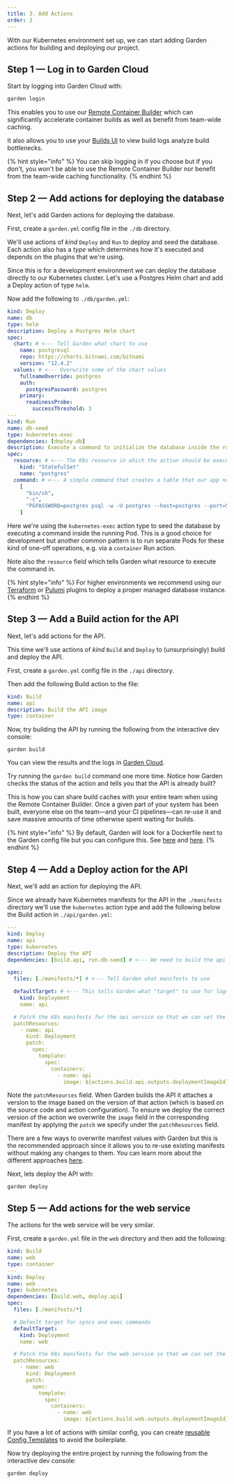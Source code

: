 ```yaml
---
title: 3. Add Actions
order: 3
---
```


With our Kubernetes environment set up, we can start adding Garden actions for building and deploying our project.

## Step 1 — Log in to Garden Cloud

Start by logging into Garden Cloud with:

```sh
garden login
```

This enables you to use our [Remote Container Builder](../../garden-for/containers/using-remote-container-builder.md) which can significantly accelerate container builds as well as benefit from team-wide caching.

It also allows you to use your [Builds UI](https://app.garden.io) to view build logs analyze build bottlenecks.

{% hint style="info" %}
You can skip logging in if you choose but if you don't, you won't be able to use the Remote Container Builder nor benefit from the team-wide caching functionality.
{% endhint %}

## Step 2 — Add actions for deploying the database

Next, let's add Garden actions for deploying the database.

First, create a `garden.yml` config file in the `./db` directory.

We'll use actions of _kind_ `Deploy` and `Run` to deploy and seed the database. Each action also has a _type_ which determines how it's executed and depends on the plugins that we're using.

Since this is for a development environment we can deploy the database directly to our Kubernetes cluster. Let's use a Postgres Helm chart and add a Deploy action of type `helm`.

Now add the following to `./db/garden.yml`:

```yaml
kind: Deploy
name: db
type: helm
description: Deploy a Postgres Helm chart
spec:
  chart: # <--- Tell Garden what chart to use
    name: postgresql
    repo: https://charts.bitnami.com/bitnami
    version: "12.4.2"
  values: # <--- Overwrite some of the chart values
    fullnameOverride: postgres
    auth:
      postgresPassword: postgres
    primary:
      readinessProbe:
        successThreshold: 3
---
kind: Run
name: db-seed
type: kubernetes-exec
dependencies: [deploy.db]
description: Execute a command to initialize the database inside the running deployment
spec:
  resource: # <--- The K8s resource in which the action should be executed
    kind: "StatefulSet"
    name: "postgres"
  command: # <--- A simple command that creates a table that our app needs
    [
      "bin/sh",
      "-c",
      "PGPASSWORD=postgres psql -w -U postgres --host=postgres --port=5432 -d postgres -c 'CREATE TABLE IF NOT EXISTS votes (id VARCHAR(255) NOT NULL UNIQUE, vote VARCHAR(255) NOT NULL, created_at timestamp default NULL)'",
    ]
```

Here we're using the `kubernetes-exec` action type to seed the database by executing a command inside the running Pod. This is a good choice for development but another common pattern is to run separate Pods for these kind of one-off operations, e.g. via a `container` Run action.

Note also the `resource` field which tells Garden what resource to execute the command in.

{% hint style="info" %}
For higher environments we recommend using our [Terraform](../../garden-for/terraform/README.md) or [Pulumi](../../garden-for/pulumi/README.md) plugins to deploy a proper managed database instance.
{% endhint %}

## Step 3 — Add a Build action for the API

Next, let's add actions for the API.

This time we'll use actions of _kind_ `Build` and `Deploy` to (unsurprisingly) build and deploy the API.

First, create a `garden.yml` config file in the `./api` directory.

Then add the following Build action to the file:

```yaml
kind: Build
name: api
description: Build the API image
type: container
```


Now, try building the API by running the following from the interactive dev console:

```console
garden build
```

You can view the results and the logs in [Garden Cloud](https://app.garden.io).

Try running the `garden build` command one more time. Notice how Garden checks the status of the action and tells you that the API is already built?

This is how you can share build caches with your entire team when using the Remote Container Builder. Once a given part of your system has been built, everyone else on the team—and your CI pipelines—can re-use it and save massive amounts of time otherwise spent waiting for builds.

{% hint style="info" %}
By default, Garden will look for a Dockerfile next to the Garden config file but you can configure this. See [here](../../reference/action-types/Build/container.md#spec-dockerfile) and [here](../../misc/faq.md#can-i-use-a-dockerfile-that-lives-outside-the-action-directory).
{% endhint %}

## Step 4 — Add a Deploy action for the API

Next, we'll add an action for deploying the API.

Since we already have Kubernetes manifests for the API in the `./manifests` directory we'll use the `kubernetes` action type and add the following below the Build action in `./api/garden.yml`:

```yaml
---
kind: Deploy
name: api
type: kubernetes
description: Deploy the API
dependencies: [build.api, run.db-seed] # <--- We need to build the api and seed the DB before deploying it

spec:
  files: [./manifests/*] # <--- Tell Garden what manifests to use

  defaultTarget: # <--- This tells Garden what "target" to use for logs, code syncing and more
    kind: Deployment
    name: api

  # Patch the K8s manifests for the api service so that we can set the correct image
  patchResources:
    - name: api
      kind: Deployment
      patch:
        spec:
          template:
            spec:
              containers:
                - name: api
                  image: ${actions.build.api.outputs.deploymentImageId} # <--- Reference the output from the Build action
```

Note the `patchResources` field. When Garden builds the API it attaches a version to the image based on the version of that action (which is based on the source code and action configuration). To ensure we deploy the correct version of the action we overwrite the `image` field in the corresponding manifest by applying the `patch` we specify under the `patchResources` field.

There are a few ways to overwrite manifest values with Garden but this is the recommended approach since it allows you to re-use existing manifests without making any changes to them. You can learn more about the different approaches [here](../../garden-for/kubernetes/deploy-k8s-resource.md#overwriting-values).

Next, lets deploy the API with:

```console
garden deploy
```

## Step 5 — Add actions for the web service

The actions for the web service will be very similar.

First, create a `garden.yml` file in the `web` directory and then add the following:

```yaml
kind: Build
name: web
type: container
---
kind: Deploy
name: web
type: kubernetes
dependencies: [build.web, deploy.api]
spec:
  files: [./manifests/*]

  # Default target for syncs and exec commands
  defaultTarget:
    kind: Deployment
    name: web

  # Patch the K8s manifests for the web service so that we can set the correct image
  patchResources:
    - name: web
      kind: Deployment
      patch:
        spec:
          template:
            spec:
              containers:
                - name: web
                  image: ${actions.build.web.outputs.deploymentImageId}
```

If you have a lot of actions with similar config, you can create [reusable Config Templates](../../features/config-templates.md) to avoid the boilerplate.

Now try deploying the entire project by running the following from the interactive dev console:

```sh
garden deploy
```

